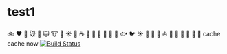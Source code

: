 # test1

:bike: :heart: :dog: :mouse: :rabbit: :cat: :cow: :pig: :sunny: :car:
:coffee: :bouquet: :baby: :shoe: :cookie: :whale: :whale2: :fish:  :bird: :sunny: :car: :train: 
:ship: :boat: :tada: :ghost: :shit: :horse: :monkey:
:cake:
cache
cache now
[![Build Status](https://travis-ci.org/tyranja/test1.svg?branch=master)](https://travis-ci.org/tyranja/test1)
